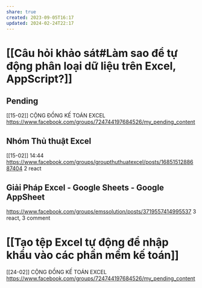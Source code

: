 ```yaml
---
share: true
created: 2023-09-05T16:17
updated: 2024-02-24T22:17
---
```

# [[Câu hỏi khảo sát#Làm sao để tự động phân loại dữ liệu trên Excel, AppScript?]]

## Pending
[[15-02]] CỘNG ĐỒNG KẾ TOÁN EXCEL https://www.facebook.com/groups/724744197684526/my_pending_content
## Nhóm Thủ thuật Excel
[[15-02]] 14:44 https://www.facebook.com/groups/groupthuthuatexcel/posts/1685151288687404 
2 react
## Giải Pháp Excel - Google Sheets - Google AppSheet 
https://www.facebook.com/groups/emssolution/posts/3719557414995537
3 react, 3 comment 

# [[Tạo tệp Excel tự động để nhập khẩu vào các phần mềm kế toán]]
[[24-02]] CỘNG ĐỒNG KẾ TOÁN EXCEL https://www.facebook.com/groups/724744197684526/my_pending_content